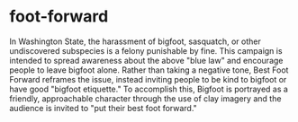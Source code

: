 # foot-forward
 In Washington State, the harassment of bigfoot, sasquatch, or other undiscovered subspecies is a felony punishable by fine.  This campaign is intended to spread awareness about the above "blue law" and encourage people to leave bigfoot alone. Rather than taking a negative tone, Best Foot Forward reframes the issue, instead inviting people to be kind to bigfoot or have good "bigfoot etiquette." To accomplish this, Bigfoot is portrayed as a friendly, approachable character through the use of clay imagery and the audience is invited to "put their best foot forward." 
